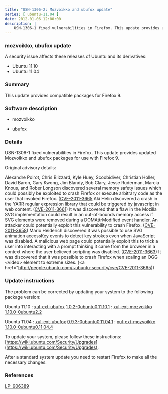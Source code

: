 ```yaml
---
title: "USN-1306-2: Mozvoikko and ubufox update"
series: [ ubuntu-11.04 ]
date: 2012-01-06 12:00:00
description: |
    USN-1306-1 fixed vulnerabilities in Firefox. This update provides updated Mozvoikko and ubufox packages for use with Firefox 9.
--- 
```

 
### mozvoikko, ubufox update

A security issue affects these releases of Ubuntu and its derivatives:

* Ubuntu 11.10
* Ubuntu 11.04

### Summary

This update provides compatible packages for Firefox 9. 

### Software description

* mozvoikko 

* ubufox 

### Details

USN-1306-1 fixed vulnerabilities in Firefox. This update provides updated Mozvoikko and ubufox packages for use with Firefox 9.

Original advisory details:

 Alexandre Poirot, Chris Blizzard, Kyle Huey, Scoobidiver, Christian Holler, David Baron, Gary Kwong, Jim Blandy, Bob Clary, Jesse Ruderman, Marcia Knous, and Rober Longson discovered several memory safety issues which could possibly be exploited to crash Firefox or execute arbitrary code as the user that invoked Firefox. ([CVE-2011-3665](http://people.ubuntu.com/~ubuntu-security/cve/CVE-2011-3660">CVE-2011-3660</a>) Aki Helin discovered a crash in the YARR regular expression library that could be triggered by javascript in web content. (<a href="http://people.ubuntu.com/~ubuntu-security/cve/CVE-2011-3661">CVE-2011-3661</a>) It was discovered that a flaw in the Mozilla SVG implementation could result in an out-of-bounds memory access if SVG elements were removed during a DOMAttrModified event handler. An attacker could potentially exploit this vulnerability to crash Firefox. (<a href="http://people.ubuntu.com/~ubuntu-security/cve/CVE-2011-3658">CVE-2011-3658</a>) Mario Heiderich discovered it was possible to use SVG animation accessKey events to detect key strokes even when JavaScript was disabled. A malicious web page could potentially exploit this to trick a user into interacting with a prompt thinking it came from the browser in a context where the user believed scripting was disabled. (<a href="http://people.ubuntu.com/~ubuntu-security/cve/CVE-2011-3663">CVE-2011-3663</a>) It was discovered that it was possible to crash Firefox when scaling an OGG &lt;video&gt; element to extreme sizes. (<a href="http://people.ubuntu.com/~ubuntu-security/cve/CVE-2011-3665)) 

### Update instructions

The problem can be corrected by updating your system to the following package version:

Ubuntu 11.10
 : [xul-ext-ubufox](https://launchpad.net/ubuntu/+source/ubufox) <span> [1.0.2-0ubuntu0.11.10.1](https://launchpad.net/ubuntu/+source/ubufox/1.0.2-0ubuntu0.11.10.1) </span> 
 : [xul-ext-mozvoikko](https://launchpad.net/ubuntu/+source/mozvoikko) <span> [1.10.0-0ubuntu2.2](https://launchpad.net/ubuntu/+source/mozvoikko/1.10.0-0ubuntu2.2) </span> 

Ubuntu 11.04
 : [xul-ext-ubufox](https://launchpad.net/ubuntu/+source/ubufox) <span> [0.9.3-0ubuntu0.11.04.1](https://launchpad.net/ubuntu/+source/ubufox/0.9.3-0ubuntu0.11.04.1) </span> 
 : [xul-ext-mozvoikko](https://launchpad.net/ubuntu/+source/mozvoikko) <span> [1.10.0-0ubuntu0.11.04.4](https://launchpad.net/ubuntu/+source/mozvoikko/1.10.0-0ubuntu0.11.04.4) </span> 

To update your system, please follow these instructions: [https://wiki.ubuntu.com/Security/Upgrades](https://wiki.ubuntu.com/Security/Upgrades).

After a standard system update you need to restart Firefox to make all the necessary changes. 

### References

 [LP: 906389](https://launchpad.net/bugs/906389)
 
